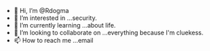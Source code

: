 - 👋 Hi, I’m @Rdogma
- 👀 I’m interested in ...security.
- 🌱 I’m currently learning ...about life.
- 💞️ I’m looking to collaborate on ...everything because I'm cluekess.
- 📫 How to reach me ...email

<!---
Rdogma/Rdogma is a ✨ special ✨ repository because its `README.md` (this file) appears on your GitHub profile.
You can click the Preview link to take a look at your changes.
--->
